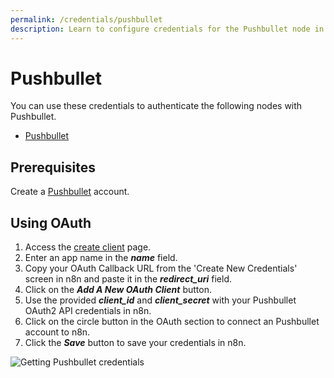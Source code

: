 ```yaml
---
permalink: /credentials/pushbullet
description: Learn to configure credentials for the Pushbullet node in n8n
---
```


# Pushbullet

You can use these credentials to authenticate the following nodes with Pushbullet.
- [Pushbullet](../../nodes-library/nodes/Pushbullet/README.md)

## Prerequisites

Create a [Pushbullet](https://www.pushbullet.com/) account.

## Using OAuth

1. Access the [create client](https://www.pushbullet.com/create-client) page.
2. Enter an app name in the ***name*** field.
3. Copy your OAuth Callback URL from the 'Create New Credentials' screen in n8n and paste it in the ***redirect_uri*** field.
4. Click on the ***Add A New OAuth Client*** button.
5. Use the provided ***client_id*** and ***client_secret*** with your Pushbullet OAuth2 API credentials in n8n.
6. Click on the circle button in the OAuth section to connect an Pushbullet account to n8n.
7. Click the ***Save*** button to save your credentials in n8n.

![Getting Pushbullet credentials](./using-oauth.gif)
